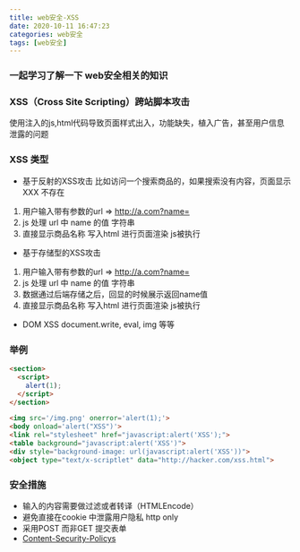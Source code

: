 ```yaml
---
title: web安全-XSS
date: 2020-10-11 16:47:23
categories: web安全
tags: [web安全]
---
```


### 一起学习了解一下 web安全相关的知识

### XSS（Cross Site Scripting）跨站脚本攻击

使用注入的js,html代码导致页面样式出入，功能缺失，植入广告，甚至用户信息泄露的问题

### XSS 类型
- 基于反射的XSS攻击
比如访问一个搜索商品的，如果搜索没有内容，页面显示 XXX 不存在
1. 用户输入带有参数的url => http://a.com?name=<script>alert(123)</script>
2. js 处理 url 中 name 的值 <script>alert(123)</script> 字符串
3. 直接显示商品名称 <script>alert(123)</script> 写入html 进行页面渲染 js被执行

- 基于存储型的XSS攻击
1. 用户输入带有参数的url => http://a.com?name=<script>alert(123)</script>
2. js 处理 url 中 name 的值 <script>alert(123)</script> 字符串
3. 数据通过后端存储之后，回显的时候展示返回name值
4. 直接显示商品名称 <script>alert(123)</script> 写入html 进行页面渲染 js被执行

- DOM XSS
document.write, eval, img 等等

### 举例
<!-- html节点注入 -->
```html
<section>
  <script>
    alert(1);
  </script>
</section>
```

<!-- DOM注入 -->
```html
<img src='/img.png' onerror='alert(1);'> 
<body onload='alert("XSS")'>
<link rel="stylesheet" href="javascript:alert('XSS');">
<table background="javascript:alert('XSS')">
<div style="background-image: url(javascript:alert('XSS'))">
<object type="text/x-scriptlet" data="http://hacker.com/xss.html">
```

### 安全措施
- 输入的内容需要做过滤或者转译（HTMLEncode）
- 避免直接在cookie 中泄露用户隐私 http only
- 采用POST 而非GET 提交表单
- [Content-Security-Policys](https://www.daiwei.site/blog/detail?id=42)
